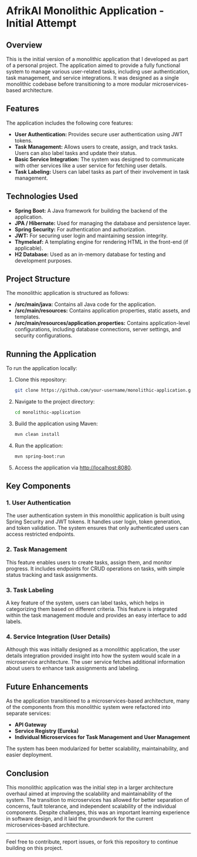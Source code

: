 # AfrikAI Monolithic Application - Initial Attempt

## Overview

This is the initial version of a monolithic application that I developed as part of a personal project. The application aimed to provide a fully functional system to manage various user-related tasks, including user authentication, task management, and service integrations. It was designed as a single monolithic codebase before transitioning to a more modular microservices-based architecture.

## Features

The application includes the following core features:

- **User Authentication:** Provides secure user authentication using JWT tokens.
- **Task Management:** Allows users to create, assign, and track tasks. Users can also label tasks and update their status.
- **Basic Service Integration:** The system was designed to communicate with other services like a user service for fetching user details.
- **Task Labeling:** Users can label tasks as part of their involvement in task management.

## Technologies Used

- **Spring Boot:** A Java framework for building the backend of the application.
- **JPA / Hibernate:** Used for managing the database and persistence layer.
- **Spring Security:** For authentication and authorization.
- **JWT:** For securing user login and maintaining session integrity.
- **Thymeleaf:** A templating engine for rendering HTML in the front-end (if applicable).
- **H2 Database:** Used as an in-memory database for testing and development purposes.

## Project Structure

The monolithic application is structured as follows:

- **/src/main/java:** Contains all Java code for the application.
- **/src/main/resources:** Contains application properties, static assets, and templates.
- **/src/main/resources/application.properties:** Contains application-level configurations, including database connections, server settings, and security configurations.

## Running the Application

To run the application locally:

1. Clone this repository:
    ```bash
    git clone https://github.com/your-username/monolithic-application.git
    ```
2. Navigate to the project directory:
    ```bash
    cd monolithic-application
    ```
3. Build the application using Maven:
    ```bash
    mvn clean install
    ```
4. Run the application:
    ```bash
    mvn spring-boot:run
    ```
5. Access the application via [http://localhost:8080](http://localhost:8080).

## Key Components

### 1. User Authentication

The user authentication system in this monolithic application is built using Spring Security and JWT tokens. It handles user login, token generation, and token validation. The system ensures that only authenticated users can access restricted endpoints.

### 2. Task Management

This feature enables users to create tasks, assign them, and monitor progress. It includes endpoints for CRUD operations on tasks, with simple status tracking and task assignments.

### 3. Task Labeling

A key feature of the system, users can label tasks, which helps in categorizing them based on different criteria. This feature is integrated within the task management module and provides an easy interface to add labels.

### 4. Service Integration (User Details)

Although this was initially designed as a monolithic application, the user details integration provided insight into how the system would scale in a microservice architecture. The user service fetches additional information about users to enhance task assignments and labeling.

## Future Enhancements

As the application transitioned to a microservices-based architecture, many of the components from this monolithic system were refactored into separate services:

- **API Gateway**
- **Service Registry (Eureka)**
- **Individual Microservices for Task Management and User Management**

The system has been modularized for better scalability, maintainability, and easier deployment.

## Conclusion

This monolithic application was the initial step in a larger architecture overhaul aimed at improving the scalability and maintainability of the system. The transition to microservices has allowed for better separation of concerns, fault tolerance, and independent scalability of the individual components. Despite challenges, this was an important learning experience in software design, and it laid the groundwork for the current microservices-based architecture.

---

Feel free to contribute, report issues, or fork this repository to continue building on this project.
